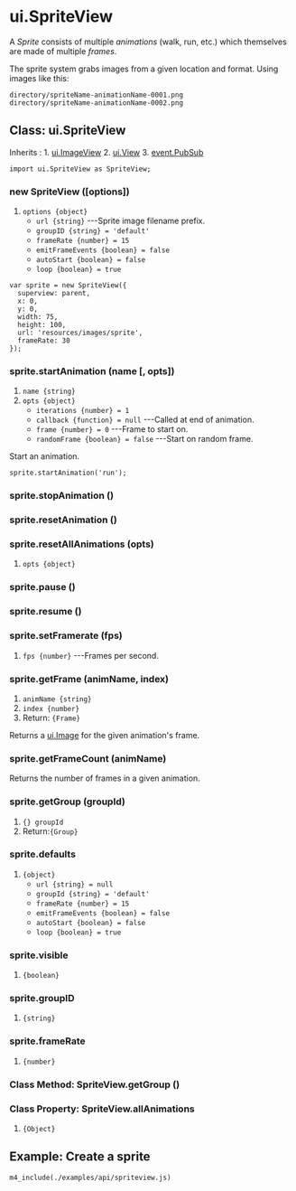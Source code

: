 # ui.SpriteView

A *Sprite* consists of multiple *animations* (walk, run, etc.) which themselves are made of multiple *frames*.

The sprite system grabs images from a given location and format. Using images like this:

~~~
directory/spriteName-animationName-0001.png
directory/spriteName-animationName-0002.png
~~~

## Class: ui.SpriteView

Inherits
:    1. [ui.ImageView](./ui-imageview.html)
     2. [ui.View](./ui-view.html)
     3. [event.PubSub](./event-index.html#class-event.pubsub)

~~~
import ui.SpriteView as SpriteView;
~~~

### new SpriteView ([options])
1. `options {object}`
	* `url {string}` ---Sprite image filename prefix.
	* `groupID {string} = 'default'`
	* `frameRate {number} = 15`
	* `emitFrameEvents {boolean} = false`
	* `autoStart {boolean} = false`
	* `loop {boolean} = true`

~~~
var sprite = new SpriteView({
  superview: parent,
  x: 0,
  y: 0,
  width: 75,
  height: 100,
  url: 'resources/images/sprite',
  frameRate: 30
});
~~~

### sprite.startAnimation (name [, opts])
1. `name {string}`
2. `opts {object}`
	* `iterations {number} = 1`
	* `callback {function} = null` ---Called at end of animation.
	* `frame {number} = 0` ---Frame to start on.
	* `randomFrame {boolean} = false` ---Start on random frame.

Start an animation.

~~~
sprite.startAnimation('run');
~~~

### sprite.stopAnimation ()

### sprite.resetAnimation ()

### sprite.resetAllAnimations (opts)
1. `opts {object}`

### sprite.pause ()

### sprite.resume ()

### sprite.setFramerate (fps)
1. `fps {number}` ---Frames per second.

### sprite.getFrame (animName, index)
1. `animName {string}`
2. `index {number}`
3. Return: `{Frame}`

Returns a [ui.Image](./ui-image.html) for the given animation's frame.

### sprite.getFrameCount (animName)

Returns the number of frames in a given animation.

### sprite.getGroup (groupId)
1. `{} groupId`
2. Return:`{Group}`

### sprite.defaults
1. `{object}`
	* `url {string} = null`
	* `groupId {string} = 'default'`
	* `frameRate {number} = 15`
	* `emitFrameEvents {boolean} = false`
	* `autoStart {boolean} = false`
	* `loop {boolean} = true`

### sprite.visible
1. `{boolean}`

### sprite.groupID
1. `{string}`

### sprite.frameRate
1. `{number}`


### Class Method: SpriteView.getGroup ()

### Class Property: SpriteView.allAnimations
1. `{Object}`


## Example: Create a sprite

~~~
m4_include(./examples/api/spriteview.js)
~~~